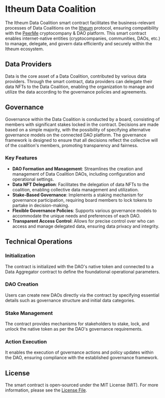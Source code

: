 # Itheum Data Coalition

The Itheum Data Coalition smart contract facilitates the business-relevant processes of Data Coalitions on the [Itheum](https://itheum.io) protocol, ensuring compatibility with the [PeerMe](https://peerme.io) cryptocompany & DAO platform. This smart contract enables internet-native entities (cryptocompanies, communities, DAOs, etc.) to manage, delegate, and govern data efficiently and securely within the Itheum ecosystem.

## Data Providers

Data is the core asset of a Data Coalition, contributed by various data providers. Through the smart contract, data providers can delegate their data NFTs to the Data Coalition, enabling the organization to manage and utilize the data according to the governance policies and agreements.

## Governance

Governance within the Data Coalition is conducted by a board, consisting of members with significant stakes locked in the contract. Decisions are made based on a simple majority, with the possibility of specifying alternative governance models on the connected DAO platform. The governance framework is designed to ensure that all decisions reflect the collective will of the coalition's members, promoting transparency and fairness.

### Key Features

- **DAO Formation and Management**: Streamlines the creation and management of Data Coalition DAOs, including configuration and operational settings.
- **Data NFT Delegation**: Facilitates the delegation of data NFTs to the coalition, enabling collective data management and utilization.
- **Stake-Based Governance**: Implements a staking mechanism for governance participation, requiring board members to lock tokens to partake in decision-making.
- **Flexible Governance Policies**: Supports various governance models to accommodate the unique needs and preferences of each DAO.
- **Transparent Access Control**: Allows for precise control over who can access and manage delegated data, ensuring data privacy and integrity.

## Technical Operations

### Initialization

The contract is initialized with the DAO's native token and connected to a Data Aggregator contract to define the foundational operational parameters.

### DAO Creation

Users can create new DAOs directly via the contract by specifying essential details such as governance structure and initial data categories.

### Stake Management

The contract provides mechanisms for stakeholders to stake, lock, and unlock the native token as per the DAO's governance requirements.

### Action Execution

It enables the execution of governance actions and policy updates within the DAO, ensuring compliance with the established governance framework.

## License

The smart contract is open-sourced under the MIT License (MIT). For more information, please see the [License File](LICENSE).

